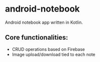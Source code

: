 # android-notebook

Android notebook app written in Kotlin.

## Core functionalities:
- CRUD operations based on Firebase
- Image upload/download tied to each note
